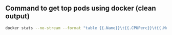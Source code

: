

## Command to get top pods using docker (clean output)
```bash
docker stats --no-stream --format "table {{.Name}}\t{{.CPUPerc}}\t{{.MemUsage}}" | sed 's/k8s_//g' | sed 's/[0-9a-f]\{8\}-[0-9a-f]\{4\}-[0-9a-f]\{4\}-[0-9a-f]\{4\}-[0-9a-f]\{12\}_//g' | sed 's/_[0-9a-f]\{32\}_//g' | sort -h -k 3 | grep -v POD_
```

